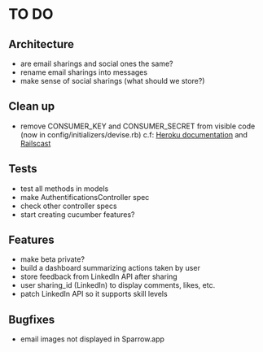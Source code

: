 TO DO
=====

Architecture
------------

- are email sharings and social ones the same?
- rename email sharings into messages
- make sense of social sharings (what should we store?)

Clean up
--------

- remove CONSUMER_KEY and CONSUMER_SECRET from visible code (now in config/initializers/devise.rb)
  c.f: [Heroku documentation](https://devcenter.heroku.com/articles/config-vars) and [Railscast](http://railscasts.com/episodes/235-devise-and-omniauth-revised)

Tests
-----

- test all methods in models
- make AuthentificationsController spec
- check other controller specs
- start creating cucumber features?

Features
--------

- make beta private?
- build a dashboard summarizing actions taken by user
- store feedback from LinkedIn API after sharing
- user sharing_id (LinkedIn) to display comments, likes, etc.
- patch LinkedIn API so it supports skill levels


Bugfixes
--------

- email images not displayed in Sparrow.app
